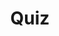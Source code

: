 ---
title: "Quiz"
passing_percentage: 70
type: "test"
questions:
  - id: "q1"
    text: "What is the recommended setting for the View Selector in Visualizer mode?"
    type: "single-answer"
    marks: 2
    options:
      - id: "a"
        text: "Multi-node"
      - id: "b"
        text: "Single Node"
        is_correct: true
      - id: "c"
        text: "Cluster-wide"
      - id: "d"
        text: "All Resources"
  - id: "q2"
    text: "Which namespaces should be selected in the filter to view both Dapr and Redis resources?"
    type: "multiple-answers"
    marks: 2
    options:
      - id: "a"
        text: "dapr-system"
        is_correct: true
      - id: "b"
        text: "default"
        is_correct: true
      - id: "c"
        text: "kube-system"
      - id: "d"
        text: "istio-system"
  - id: "q3"
    text: "Which platform provides the distributed application runtime?"
    type: "short_answer" 
    marks: 2
    correct_answer: "Dapr" 
---